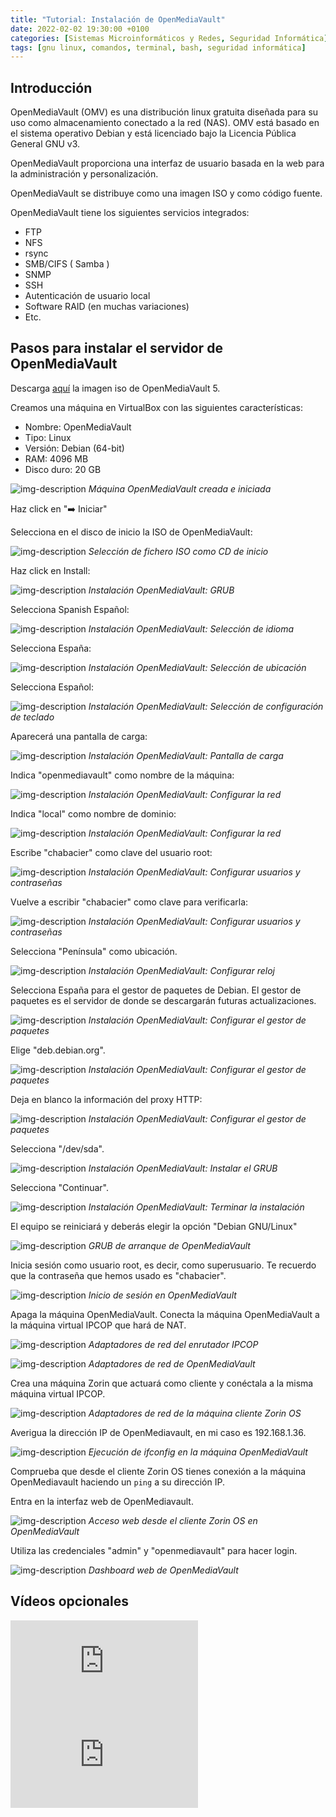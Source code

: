 ```yaml
---
title: "Tutorial: Instalación de OpenMediaVault"
date: 2022-02-02 19:30:00 +0100
categories: [Sistemas Microinformáticos y Redes, Seguridad Informática]
tags: [gnu linux, comandos, terminal, bash, seguridad informática]
---
```


## Introducción

OpenMediaVault (OMV) es una distribución linux gratuita diseñada para su uso como almacenamiento conectado a la red (NAS). OMV está basado en el sistema operativo Debian y está licenciado bajo la Licencia Pública General GNU v3.

OpenMediaVault proporciona una interfaz de usuario basada en la web para la administración y personalización.

OpenMediaVault se distribuye como una imagen ISO y como código fuente.

OpenMediaVault tiene los siguientes servicios integrados: 

- FTP
- NFS
- rsync
- SMB/CIFS ( Samba )
- SNMP
- SSH
- Autenticación de usuario local
- Software RAID (en muchas variaciones)
- Etc.

## Pasos para instalar el servidor de OpenMediaVault

Descarga [aquí](https://www.openmediavault.org/?page_id=77) la imagen iso de OpenMediaVault 5.

Creamos una máquina en VirtualBox con las siguientes características:

- Nombre: OpenMediaVault
- Tipo: Linux
- Versión: Debian (64-bit)
- RAM: 4096 MB
- Disco duro: 20 GB

![img-description](/assets/img/tutorial-instalacion-openmediavault/vbox-openmediavault-recien-creado.png)
_Máquina OpenMediaVault creada e iniciada_

Haz click en "➡️ Iniciar"

Selecciona en el disco de inicio la ISO de OpenMediaVault:

![img-description](/assets/img/tutorial-instalacion-openmediavault/seleccion-iso-openmediavault.png)
_Selección de fichero ISO como CD de inicio_

Haz click en Install:

![img-description](/assets/img/tutorial-instalacion-openmediavault/1.png)
_Instalación OpenMediaVault: GRUB_

Selecciona Spanish Español:

![img-description](/assets/img/tutorial-instalacion-openmediavault/2.png)
_Instalación OpenMediaVault: Selección de idioma_

Selecciona España:

![img-description](/assets/img/tutorial-instalacion-openmediavault/3.png)
_Instalación OpenMediaVault: Selección de ubicación_

Selecciona Español:

![img-description](/assets/img/tutorial-instalacion-openmediavault/4.png)
_Instalación OpenMediaVault: Selección de configuración de teclado_

Aparecerá una pantalla de carga:

![img-description](/assets/img/tutorial-instalacion-openmediavault/5.png)
_Instalación OpenMediaVault: Pantalla de carga_

Indica "openmediavault" como nombre de la máquina:

![img-description](/assets/img/tutorial-instalacion-openmediavault/6.png)
_Instalación OpenMediaVault: Configurar la red_

Indica "local" como nombre de dominio:

![img-description](/assets/img/tutorial-instalacion-openmediavault/7.png)
_Instalación OpenMediaVault: Configurar la red_

Escribe "chabacier" como clave del usuario root:

![img-description](/assets/img/tutorial-instalacion-openmediavault/8.png)
_Instalación OpenMediaVault: Configurar usuarios y contraseñas_

Vuelve a escribir "chabacier" como clave para verificarla:

![img-description](/assets/img/tutorial-instalacion-openmediavault/9.png)
_Instalación OpenMediaVault: Configurar usuarios y contraseñas_

Selecciona "Península" como ubicación.

![img-description](/assets/img/tutorial-instalacion-openmediavault/10.png)
_Instalación OpenMediaVault: Configurar reloj_

Selecciona España para el gestor de paquetes de Debian. El gestor de paquetes es el servidor de donde se descargarán futuras actualizaciones.

![img-description](/assets/img/tutorial-instalacion-openmediavault/11.png)
_Instalación OpenMediaVault: Configurar el gestor de paquetes_

Elige "deb.debian.org".

![img-description](/assets/img/tutorial-instalacion-openmediavault/12.png)
_Instalación OpenMediaVault: Configurar el gestor de paquetes_

Deja en blanco la información del proxy HTTP:

![img-description](/assets/img/tutorial-instalacion-openmediavault/13.png)
_Instalación OpenMediaVault: Configurar el gestor de paquetes_

Selecciona "/dev/sda".

![img-description](/assets/img/tutorial-instalacion-openmediavault/14.png)
_Instalación OpenMediaVault: Instalar el GRUB_

Selecciona "Continuar".

![img-description](/assets/img/tutorial-instalacion-openmediavault/15.png)
_Instalación OpenMediaVault: Terminar la instalación_

El equipo se reiniciará y deberás elegir la opción "Debian GNU/Linux"

![img-description](/assets/img/tutorial-instalacion-openmediavault/16.png)
_GRUB de arranque de OpenMediaVault_

Inicia sesión como usuario root, es decir, como superusuario. Te recuerdo que la contraseña que hemos usado es "chabacier".

![img-description](/assets/img/tutorial-instalacion-openmediavault/17.png)
_Inicio de sesión en OpenMediaVault_

Apaga la máquina OpenMediaVault. Conecta la máquina OpenMediaVault a la máquina virtual IPCOP que hará de NAT.

![img-description](/assets/img/tutorial-instalacion-openmediavault/vbox-enrutardor.png)
_Adaptadores de red del enrutador IPCOP_

![img-description](/assets/img/tutorial-instalacion-openmediavault/vbox-openmediavault.png)
_Adaptadores de red de OpenMediaVault_

Crea una máquina Zorin que actuará como cliente y conéctala a la misma máquina virtual IPCOP.

![img-description](/assets/img/tutorial-instalacion-openmediavault/vbox-zorin-cliente.png)
_Adaptadores de red de la máquina cliente Zorin OS_

Averigua la dirección IP de OpenMediavault, en mi caso es 192.168.1.36.

![img-description](/assets/img/tutorial-instalacion-openmediavault/omv-ifconfig.png)
_Ejecución de ifconfig en la máquina OpenMediaVault_

Comprueba que desde el cliente Zorin OS tienes conexión a la máquina OpenMediavault haciendo un `ping` a su dirección IP.

Entra en la interfaz web de OpenMediavault.

![img-description](/assets/img/tutorial-instalacion-openmediavault/omv-login.png)
_Acceso web desde el cliente Zorin OS en OpenMediaVault_

Utiliza las credenciales "admin" y "openmediavault" para hacer login.

![img-description](/assets/img/tutorial-instalacion-openmediavault/omv-dashboard.png)
_Dashboard web de OpenMediaVault_

## Vídeos opcionales

<iframe src="https://www.youtube.com/embed/wg3vsJDm6T8" title="YouTube video player" frameborder="0" allow="accelerometer; autoplay; clipboard-write; encrypted-media; gyroscope; picture-in-picture" allowfullscreen></iframe>

<iframe src="https://www.youtube.com/embed/eBqin7ngD2Y" title="YouTube video player" frameborder="0" allow="accelerometer; autoplay; clipboard-write; encrypted-media; gyroscope; picture-in-picture" allowfullscreen></iframe>
